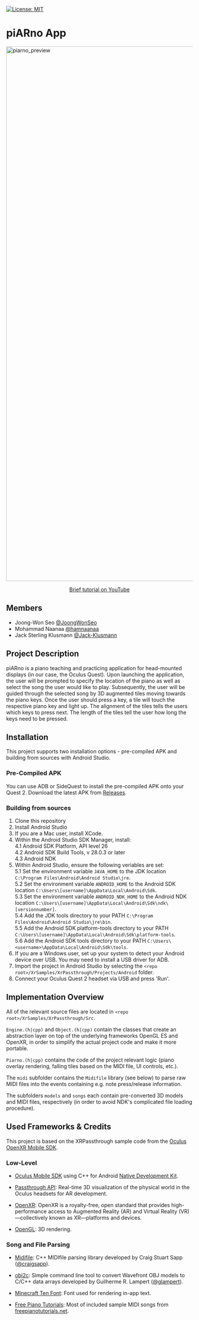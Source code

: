 [![License: MIT](https://img.shields.io/badge/License-MIT-yellow.svg)](https://opensource.org/licenses/MIT)

# piARno App

<a href="https://youtu.be/0_xlNFG5BpI">
  <img width="1440" alt="piarno_preview" src="https://user-images.githubusercontent.com/42655977/182244584-43fc21e7-9b44-4267-b3a5-4d726119fdf0.png">
</a>
<p align="center">
  <a href="https://youtu.be/0_xlNFG5BpI">Brief tutorial on YouTube</a>
</p>


## Members
- Joong-Won Seo [@JoongWonSeo](https://github.com/JoongWonSeo)
- Mohammad Naanaa [@hamnaanaa](https://github.com/hamnaanaa)
- Jack Sterling Klusmann [@Jack-Klusmann](https://github.com/Jack-Klusmann)


## Project Description
piARno is a piano teaching and practicing application for head-mounted displays (in our case, the Oculus Quest).
Upon launching the application, the user will be prompted to specify the location of the piano as well as select the song the user would like to play. 
Subsequently, the user will be guided through the selected song by 3D augmented tiles moving towards the piano keys.
Once the user should press a key, a tile will touch the respective piano key and light up. The alignment of the tiles tells the users which keys to press next. The length of the tiles tell the user how long the keys need to be pressed.


## Installation

This project supports two installation options - pre-compiled APK and building from sources with Android Studio.


### Pre-Compiled APK

You can use ADB or SideQuest to install the pre-compiled APK onto your Quest 2. Download the latest APK from [Releases](https://github.com/piARn0/piARnoApp/releases).


### Building from sources

1. Clone this repository  
2. Install Android Studio  
3. If you are a Mac user, install XCode.  
4. Within the Android Studio SDK Manager, install:  
  4.1 Android SDK Platform, API level 26  
  4.2 Android SDK Build Tools, v 28.0.3 or later  
  4.3 Android NDK  
5. Within Android Studio, ensure the following veriables are set:   
  5.1 Set the environment variable `JAVA_HOME` to the JDK location `C:\Program Files\Android\Android Studio\jre`.  
  5.2 Set the environment variable `ANDROID_HOME` to the Android SDK location `C:\Users\[username]\AppData\Local\Android\Sdk`.  
  5.3 Set the environment variable `ANDROID_NDK_HOME` to the Android NDK location `C:\Users\[username]\AppData\Local\Android\Sdk\ndk\[versionnumber]`.  
  5.4 Add the JDK tools directory to your PATH `C:\Program Files\Android\Android Studio\jre\bin`.  
  5.5 Add the Android SDK platform-tools directory to your PATH `C:\Users\[username]\AppData\Local\Android\Sdk\platform-tools`.  
  5.6 Add the Android SDK tools directory to your PATH `C:\Users\<username>\AppData\Local\Android\Sdk\tools`.  
6. If you are a Windows user, set up your system to detect your Android device over USB. You may need to install a USB driver for ADB.  
7. Import the project in Android Studio by selecting the `<repo root>/XrSamples/XrPassthrough/Projects/Android` folder.
8. Connect your Oculus Quest 2 headset via USB and press 'Run'.


## Implementation Overview

All of the relevant source files are located in `<repo root>/XrSamples/XrPassthrough/Src`.

`Engine.(h|cpp)` and `Object.(h|cpp)` contain the classes that create an abstraction layer on top of the underlying frameworks OpenGL ES and OpenXR, in order to simplify the actual project code and make it more portable.

`Piarno.(h|cpp)` contains the code of the project relevant logic (piano overlay rendering, falling tiles based on the MIDI file, UI controls, etc.).

The `midi` subfolder contains the `Midifile` library (see below) to parse raw MIDI files into the events containing e.g. note press/release information.

The subfolders `models` and `songs` each contain pre-converted 3D models and MIDI files, respectively (in order to avoid NDK's complicated file loading procedure).



## Used Frameworks & Credits

This project is based on the XRPassthrough sample code from the [Oculus OpenXR Mobile SDK](https://developer.oculus.com/downloads/package/oculus-openxr-mobile-sdk).

### Low-Level

- [Oculus Mobile SDK](https://developer.oculus.com/downloads/package/oculus-mobile-sdk/) using C++ for Android [Native Development Kit](https://developer.android.com/ndk).

- [Passthrough API](https://developer.oculus.com/documentation/unity/unity-passthrough/): Real-time 3D visualization of the physical world in the Oculus headsets for AR development.

- [OpenXR](https://www.khronos.org/openxr/): OpenXR is a royalty-free, open standard that provides high-performance access to Augmented Reality (AR) and Virtual Reality (VR)—collectively known as XR—platforms and devices.
  
- [OpenGL](https://www.opengl.org): 3D rendering.

### Song and File Parsing

- [Midifile](https://github.com/craigsapp/midifile): C++ MIDIfile parsing library developed by Craig Stuart Sapp ([@craigsapp](https://github.com/craigsapp/midifile)).

- [obj2c](https://github.com/glampert/obj2c): Simple command line tool to convert Wavefront OBJ models to C/C++ data arrays developed by Guilherme R. Lampert ([@glampert](https://github.com/glampert)).

- [Minecraft Ten Font](https://www.fontspace.com/minecraft-ten-font-f40317): Font used for rendering in-app text.

- [Free Piano Tutorials](https://www.freepianotutorials.net/): Most of included sample MIDI songs from [freepianotutorials.net](https://www.freepianotutorials.net/).
